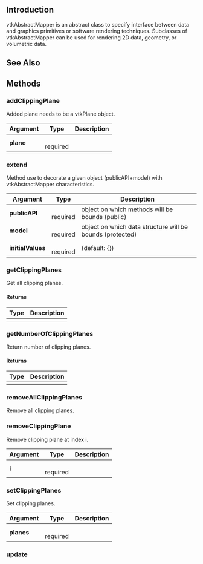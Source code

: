 ## Introduction

vtkAbstractMapper is an abstract class to specify interface between data and
graphics primitives or software rendering techniques. Subclasses of
vtkAbstractMapper can be used for rendering 2D data, geometry, or volumetric
data.




## See Also

## Methods


### addClippingPlane

Added plane needs to be a vtkPlane object.


| Argument | Type | Description |
| ------------- | ------------- | ----- |
| **plane** | <span class="arg-type"></span></br></span><span class="arg-required">required</span> |  |


### extend

Method use to decorate a given object (publicAPI+model) with vtkAbstractMapper characteristics.


| Argument | Type | Description |
| ------------- | ------------- | ----- |
| **publicAPI** | <span class="arg-type"></span></br></span><span class="arg-required">required</span> | object on which methods will be bounds (public) |
| **model** | <span class="arg-type"></span></br></span><span class="arg-required">required</span> | object on which data structure will be bounds (protected) |
| **initialValues** | <span class="arg-type"></span></br></span><span class="arg-required">required</span> | (default: {}) |


### getClippingPlanes

Get all clipping planes.

#### Returns

| Type | Description |
| ----- | ------------- |
| <span class="arg-type"></span> |  |


### getNumberOfClippingPlanes

Return number of clipping planes.

#### Returns

| Type | Description |
| ----- | ------------- |
| <span class="arg-type"></span> |  |


### removeAllClippingPlanes

Remove all clipping planes.



### removeClippingPlane

Remove clipping plane at index i.


| Argument | Type | Description |
| ------------- | ------------- | ----- |
| **i** | <span class="arg-type"></span></br></span><span class="arg-required">required</span> |  |


### setClippingPlanes

Set clipping planes.


| Argument | Type | Description |
| ------------- | ------------- | ----- |
| **planes** | <span class="arg-type"></span></br></span><span class="arg-required">required</span> |  |


### update





